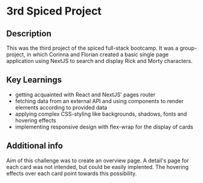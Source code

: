 # 3rd Spiced Project

## Description
This was the third project of the spiced full-stack bootcamp. It was a group-project, in which Corinna and Florian created a basic single page application using NextJS to search and display Rick and Morty characters.

## Key Learnings
- getting acquainted with React and NextJS' pages router
- fetching data from an external API and using components to render elements according to provided data
- applying complex CSS-styling like backgrounds, shadows, fonts and hovering effects
- implementing responsive design with flex-wrap for the display of cards

## Additional info
Aim of this challenge was to create an overview page. A detail's page for each card was not intended, but could be easily implented. The hovering effects over each card point towards this possibility.
